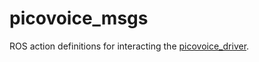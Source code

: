 # picovoice_msgs

ROS action definitions for interacting the [picovoice_driver](../picovoice_driver).
